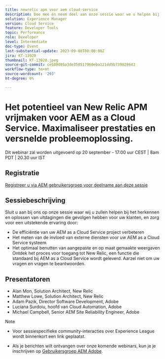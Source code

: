 ```yaml
---
title: newrelic apm voor aem cloud-service
description: Doe mee en neem deel aan onze sessie waar we u helpen bij het herkennen en oplossen van uitdagingen die van invloed zijn op uw eindgebruikers, en zorg voor een uitstekende ervaring door - De efficiëntie van uw AEM as a Cloud Service project verbeteren | Meting van de invloed van externe diensten op uw AEM as a Cloud Service systeem | De aangepaste en op maat gesneden weergaven optimaal benutten. Ontdek het proces voor toegang tot New Relic, een functie die standaard is opgenomen met AEM as a Cloud Service. Aarzel niet om uw vragen en vragen te beantwoorden.
solution: Experience Manager
version: Cloud Service
feature: Developer Tools
topic: Performance
role: Developer
level: Intermediate
doc-type: Event
last-substantial-update: 2023-09-08T00:00:00Z
jira: KT-13920
thumbnail: KT-13920.jpeg
source-git-commit: ce580d05a3de350517960eba121dd5b739028643
workflow-type: tm+mt
source-wordcount: '293'
ht-degree: 0%

---
```



# Het potentieel van New Relic APM vrijmaken voor AEM as a Cloud Service. Maximaliseer prestaties en versnelde probleemoplossing.

Dit webinar zal worden uitgevoerd op 20 september - 17:00 uur CEST | 8am PDT | 20.30 uur IST

## Registratie

[Registreer u via AEM gebruikersgroep voor deelname aan deze sessie](https://aem-augs.adobe.com/events/details/adobe-experience-manager-aem-learning-chapter-presents-harness-the-power-of-new-relic-apm-for-aem-as-a-cloud-service-boost-performance-amp-rapid-issue-fix/)

## Sessiebeschrijving

Sluit u aan bij ons op onze sessie waar wij u zullen helpen bij het herkennen en oplossen van uitdagingen die gevolgen hebben voor uw klanten, en zorg voor een uitstekende ervaring door:

* De efficiëntie van uw AEM as a Cloud Service project verbeteren
* Het meten van de invloed van externe diensten voor uw AEM as a Cloud Service systeem
* Het optimaal benutten van aangepaste en op maat gemaakte weergaven Ontdek het proces voor toegang tot New Relic, een functie die standaard bij AEM as a Cloud Service wordt geleverd. Aarzel niet om uw vragen en vragen te beantwoorden.

## Presentatoren

* Alan Mon, Solution Architect, New Relic
* Matthew Lowe, Solution Architect, New Relic
* Adam Pazik, Director Software Development, Adobe
* Luciana Surdoiu, hoofd van Cloud Automation, Adobe
* Michael Campbell, Senior AEM Site Reliability Engineer, Adobe

>[!NOTE]
>
>* Voor sessiespecifieke community-interacties over Experience League wordt binnenkort een link geplaatst.
>
>* Als je berichten wilt ontvangen over onze komende webinars, kun je je inschrijven op [Gebruikersgroep AEM Adobe](https://aem-augs.adobe.com/).

